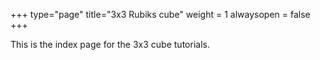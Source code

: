 +++
type="page"
title="3x3 Rubiks cube"
weight = 1
alwaysopen = false
+++

This is the index page for the 3x3 cube tutorials.